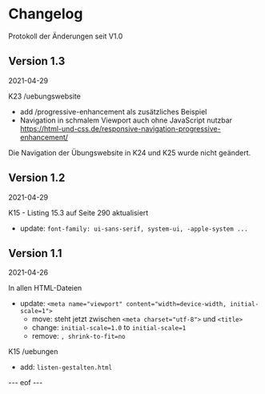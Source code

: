 # Changelog 
Protokoll der Änderungen seit V1.0 

## Version 1.3 
2021-04-29 

K23 /uebungswebsite 
- add /progressive-enhancement als zusätzliches Beispiel 
- Navigation in schmalem Viewport auch ohne JavaScript nutzbar 
  https://html-und-css.de/responsive-navigation-progressive-enhancement/  

Die Navigation der Übungswebsite in K24 und K25 wurde nicht geändert.  


## Version 1.2 
2021-04-29 

K15 - Listing 15.3 auf Seite 290 aktualisiert 
- update: `font-family: ui-sans-serif, system-ui, -apple-system ...` 


## Version 1.1 
2021-04-26 

In allen HTML-Dateien 
- update: `<meta name="viewport" content="width=device-width, initial-scale=1">`
  - move: steht jetzt zwischen `<meta charset="utf-8">` und `<title>` 
  - change: `initial-scale=1.0` to `initial-scale=1`
  - remove: `, shrink-to-fit=no`

K15 /uebungen
- add: `listen-gestalten.html`


--- eof --- 